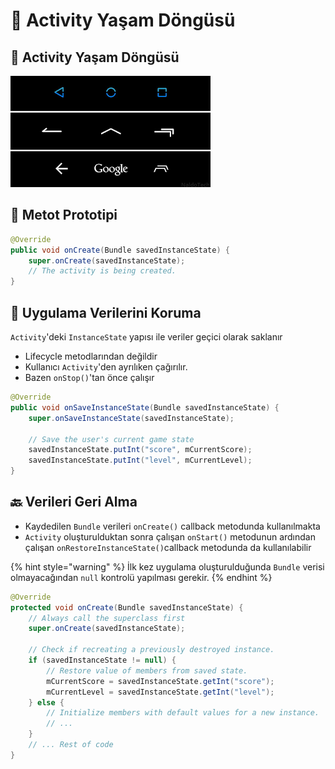 # 💫 Activity Yaşam Döngüsü

## 🔄 Activity Yaşam Döngüsü

![](../.gitbook/assets/image%20%2849%29.png)

## 🧱 Metot Prototipi

```java
@Override
public void onCreate(Bundle savedInstanceState) {
    super.onCreate(savedInstanceState);
    // The activity is being created.
}
```

## 💾 Uygulama Verilerini Koruma

`Activity`'deki `InstanceState` yapısı ile veriler geçici olarak saklanır

* Lifecycle metodlarından değildir
* Kullanıcı `Activity`'den ayrılıken çağırılır.
* Bazen `onStop()`'tan önce çalışır

```java
@Override
public void onSaveInstanceState(Bundle savedInstanceState) {
    super.onSaveInstanceState(savedInstanceState);

    // Save the user's current game state
    savedInstanceState.putInt("score", mCurrentScore);
    savedInstanceState.putInt("level", mCurrentLevel);
}
```

## 🔙 Verileri Geri Alma

* Kaydedilen `Bundle` verileri `onCreate()` callback metodunda kullanılmakta
* `Activity` oluşturulduktan sonra çalışan `onStart()` metodunun ardından çalışan `onRestoreInstanceState()`callback metodunda da kullanılabilir

{% hint style="warning" %}
İlk kez uygulama oluşturulduğunda `Bundle` verisi olmayacağından `null` kontrolü yapılması gerekir.
{% endhint %}

```java
@Override
protected void onCreate(Bundle savedInstanceState) {
    // Always call the superclass first
    super.onCreate(savedInstanceState); 

    // Check if recreating a previously destroyed instance.
    if (savedInstanceState != null) {
        // Restore value of members from saved state.
        mCurrentScore = savedInstanceState.getInt("score");
        mCurrentLevel = savedInstanceState.getInt("level");
    } else {
        // Initialize members with default values for a new instance.
        // ...
    }
    // ... Rest of code
}
```

